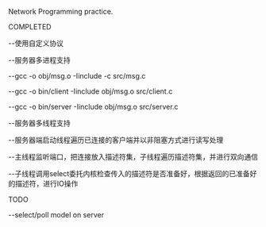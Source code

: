 Network Programming practice.

COMPLETED

--使用自定义协议

--服务器多进程支持

--gcc -o obj/msg.o -Iinclude -c src/msg.c 

--gcc -o bin/client -Iinclude obj/msg.o src/client.c

--gcc -o bin/server -Iinclude obj/msg.o src/server.c

--服务器多线程支持

--服务器端启动线程遍历已连接的客户端并以非阻塞方式进行读写处理

--主线程监听端口，把连接放入描述符集，子线程遍历描述符集，并进行双向通信

--子线程调用select委托内核检查传入的描述符是否准备好，根据返回的已准备好的描述符，进行IO操作

TODO

--select/poll model on server

